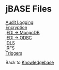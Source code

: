 # jBASE Files

<PageHeader />

[Audit Logging](./../miscellaneous/introduction-to-audit-logging/README.md)  
[Encryption](./../encryption/README.md)  
[jEDI -> MongoDB](./../jedi/mongodb/mongodb-jedi-driver/README.md)  
[jEDI -> ODBC](./../jedi/odbc/introduction-to-the-odbc-jedi/README.md)  
[jDLS](./../daemons/manual-installation-of-jdls-service/README.md)  
[jRFS](./../jrfs/README.md)  
[Triggers](./../triggers/README.md)  

Back to [Knowledgebase](./../README.md)

<PageFooter />
